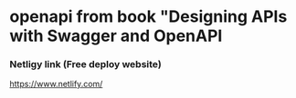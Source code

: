 # openapi from book "Designing APIs with Swagger and OpenAPI

### Netligy link (Free deploy website)
https://www.netlify.com/
